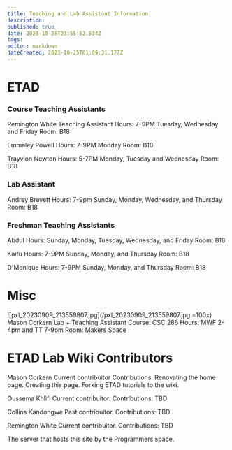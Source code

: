```yaml
---
title: Teaching and Lab Assistant Information
description: 
published: true
date: 2023-10-26T23:55:52.534Z
tags: 
editor: markdown
dateCreated: 2023-10-25T01:09:31.177Z
---
```


# ETAD
### Course Teaching Assistants 
Remington White
Teaching Assistant
Hours: 7-9PM Tuesday, Wednesday and Friday
Room: B18

Emmaley Powell
Hours: 7-9PM Monday
Room: B18

Trayvion Newton
Hours: 5-7PM Monday, Tuesday and Wednesday
Room: B18

### Lab Assistant
Andrey Brevett
Hours: 7-9pm Sunday, Monday, Wednesday, and Thursday
Room: B18

### Freshman Teaching Assistants
Abdul
Hours: Sunday, Monday, Tuesday, Wednesday, and Friday
Room: B18

Kaifu
Hours: 7-9PM Sunday, Monday, and Thursday
Room: B18

D'Monique
Hours: 7-9PM Sunday, Monday, and Thursday
Room: B18

# Misc
![pxl_20230909_213559807.jpg](/pxl_20230909_213559807.jpg =100x)
Mason Corkern 
Lab + Teaching Assistant
Course: CSC 286 
Hours: MWF 2-4pm and TT 7-9pm
Room: Makers Space

# ETAD Lab Wiki Contributors 

Mason Corkern
Current contribuitor
Contributions:
Renovating the home page.
Creating this page.
Forking ETAD tutorials to the wiki.

Oussema Khlifi
Current contribuitor. 
Contributions:
TBD

Collins Kandongwe
Past contribuitor.
Contributions:
TBD

Remington White
Current contribuitor.
Contributions:
TBD

The server that hosts this site by the Programmers space. 

